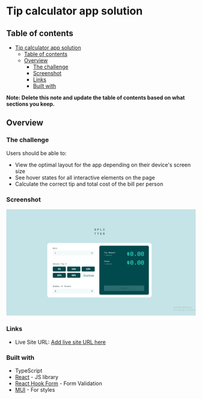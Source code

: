 # Tip calculator app solution

## Table of contents

- [Tip calculator app solution](#tip-calculator-app-solution)
  - [Table of contents](#table-of-contents)
  - [Overview](#overview)
    - [The challenge](#the-challenge)
    - [Screenshot](#screenshot)
    - [Links](#links)
    - [Built with](#built-with)

**Note: Delete this note and update the table of contents based on what sections you keep.**

## Overview

### The challenge

Users should be able to:

- View the optimal layout for the app depending on their device's screen size
- See hover states for all interactive elements on the page
- Calculate the correct tip and total cost of the bill per person

### Screenshot

![](public/tip-calculator-screenshot.png)

### Links

- Live Site URL: [Add live site URL here](https://your-live-site-url.com)

### Built with

- TypeScript
- [React](https://reactjs.org/) - JS library
- [React Hook Form](https://react-hook-form.com/) - Form Validation
- [MUI](https://mui.com/material-ui/getting-started/overview/) - For styles
